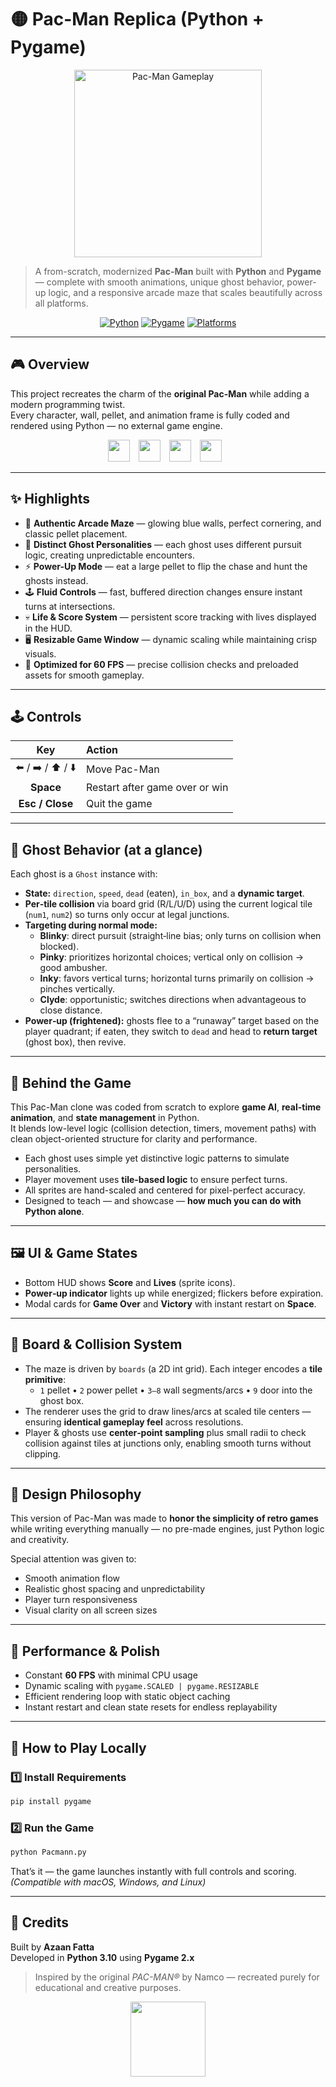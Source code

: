# 🟡 Pac-Man Replica (Python + Pygame)

<p align="center">
  <img src="https://github.com/user-attachments/assets/3b0e3e48-422c-4b04-b95f-547e15adbda1" alt="Pac-Man Gameplay" width="300"/>
</p>

> A from-scratch, modernized **Pac-Man** built with **Python** and **Pygame** — complete with smooth animations, unique ghost behavior, power-up logic, and a responsive arcade maze that scales beautifully across all platforms.

<p align="center">
  <a href="https://img.shields.io/badge/python-3.10%2B-blue.svg"><img alt="Python" src="https://img.shields.io/badge/python-3.10%2B-blue.svg"></a>
  <a href="https://img.shields.io/badge/pygame-2.x-green.svg"><img alt="Pygame" src="https://img.shields.io/badge/pygame-2.x-green.svg"></a>
  <a href="https://img.shields.io/badge/platform-macOS%7CWindows%7CLinux-informational"><img alt="Platforms" src="https://img.shields.io/badge/platform-macOS%7CWindows%7CLinux-informational"></a>
</p>

---

## 🎮 Overview

This project recreates the charm of the **original Pac-Man** while adding a modern programming twist.  
Every character, wall, pellet, and animation frame is fully coded and rendered using Python — no external game engine.
<p align="center">
  <img src="https://github.com/user-attachments/assets/16f38720-5b1f-4fa5-9cf2-50d84dc6c104" width="35" style="margin-right:10px"/>
  <img src="https://github.com/user-attachments/assets/f40f48e7-67f9-4e4e-b2e5-caca81a22ed0" width="35" style="margin-right:10px"/>
  <img src="https://github.com/user-attachments/assets/9bec807a-6d6f-4cfd-ba74-144351853474" width="35" style="margin-right:10px"/>
  <img src="https://github.com/user-attachments/assets/04f4179f-4cfb-42f1-b3de-bed9f8013c79" width="35" style="margin-right:10px"/>


---

## ✨ Highlights

- 🧱 **Authentic Arcade Maze** — glowing blue walls, perfect cornering, and classic pellet placement.  
- 👻 **Distinct Ghost Personalities** — each ghost uses different pursuit logic, creating unpredictable encounters.  
- ⚡ **Power-Up Mode** — eat a large pellet to flip the chase and hunt the ghosts instead.  
- 🕹️ **Fluid Controls** — fast, buffered direction changes ensure instant turns at intersections.  
- 💀 **Life & Score System** — persistent score tracking with lives displayed in the HUD.  
- 🖥️ **Resizable Game Window** — dynamic scaling while maintaining crisp visuals.  
- 🧠 **Optimized for 60 FPS** — precise collision checks and preloaded assets for smooth gameplay.  

---

## 🕹️ Controls

| Key | Action |
|:--:|:--|
| ⬅️ / ➡️ / ⬆️ / ⬇️ | Move Pac-Man |
| **Space** | Restart after game over or win |
| **Esc / Close** | Quit the game |

---

## 👻 Ghost Behavior (at a glance)

Each ghost is a `Ghost` instance with:
- **State:** `direction`, `speed`, `dead` (eaten), `in_box`, and a **dynamic target**.
- **Per‑tile collision** via board grid (R/L/U/D) using the current logical tile (`num1`, `num2`) so turns only occur at legal junctions.
- **Targeting during normal mode:**
  - **Blinky**: direct pursuit (straight‑line bias; only turns on collision when blocked).
  - **Pinky**: prioritizes horizontal choices; vertical only on collision → good ambusher.
  - **Inky**: favors vertical turns; horizontal turns primarily on collision → pinches vertically.
  - **Clyde**: opportunistic; switches directions when advantageous to close distance.
- **Power‑up (frightened):** ghosts flee to a “runaway” target based on the player quadrant; if eaten, they switch to `dead` and head to **return target** (ghost box), then revive.

---

## 🧠 Behind the Game

This Pac-Man clone was coded from scratch to explore **game AI**, **real-time animation**, and **state management** in Python.  
It blends low-level logic (collision detection, timers, movement paths) with clean object-oriented structure for clarity and performance.

- Each ghost uses simple yet distinctive logic patterns to simulate personalities.  
- Player movement uses **tile-based logic** to ensure perfect turns.  
- All sprites are hand-scaled and centered for pixel-perfect accuracy.  
- Designed to teach — and showcase — **how much you can do with Python alone**.

---

## 🖼️ UI & Game States

- Bottom HUD shows **Score** and **Lives** (sprite icons).  
- **Power‑up indicator** lights up while energized; flickers before expiration.  
- Modal cards for **Game Over** and **Victory** with instant restart on **Space**.

---


## 🧱 Board & Collision System

- The maze is driven by `boards` (a 2D int grid). Each integer encodes a **tile primitive**:
  - `1` pellet • `2` power pellet • `3–8` wall segments/arcs • `9` door into the ghost box.
- The renderer uses the grid to draw lines/arcs at scaled tile centers — ensuring **identical gameplay feel** across resolutions.
- Player & ghosts use **center‑point sampling** plus small radii to check collision against tiles at junctions only, enabling smooth turns without clipping.

---

## 🎨 Design Philosophy

This version of Pac-Man was made to **honor the simplicity of retro games** while writing everything manually — no pre-made engines, just Python logic and creativity.

Special attention was given to:
- Smooth animation flow  
- Realistic ghost spacing and unpredictability  
- Player turn responsiveness  
- Visual clarity on all screen sizes  

---

## 🏁 Performance & Polish

- Constant **60 FPS** with minimal CPU usage  
- Dynamic scaling with `pygame.SCALED | pygame.RESIZABLE`  
- Efficient rendering loop with static object caching  
- Instant restart and clean state resets for endless replayability  


---


## 🚀 How to Play Locally

### 1️⃣ Install Requirements
```bash
pip install pygame
```

### 2️⃣ Run the Game
```bash
python Pacmann.py
```

That’s it — the game launches instantly with full controls and scoring.  
*(Compatible with macOS, Windows, and Linux)*

---

## 🙌 Credits

Built by **Azaan Fatta**  
Developed in **Python 3.10** using **Pygame 2.x**  

> Inspired by the original *PAC-MAN®* by Namco — recreated purely for educational and creative purposes.

<p align="center">
  <img src="https://github.com/user-attachments/assets/768c3989-02c9-4db6-a6af-d21a8fbf19f1" width="120"/><br/>
</p>
